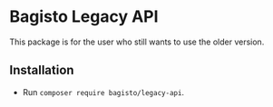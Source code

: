 # Bagisto Legacy API

This package is for the user who still wants to use the older version.

## Installation

- Run `composer require bagisto/legacy-api`.
